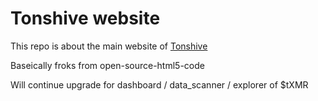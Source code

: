 # Tonshive website

This repo is about the main website of [Tonshive](https://tonshive.xyz/)

Baseically froks from open-source-html5-code

Will continue upgrade for dashboard / data_scanner / explorer of $tXMR
